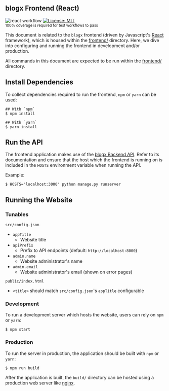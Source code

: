 blogx Frontend (React)
----------------------

![react workflow](https://github.com/kevr/blogx/actions/workflows/react.yaml/badge.svg?branch=master) [![License: MIT](https://img.shields.io/badge/License-MIT-yellow.svg)](https://opensource.org/licenses/MIT)<br />
<small>100% coverage is required for test workflows to pass</small>

This document is related to the `blogx` frontend (driven by Javascript's
[React](https://reactjs.org/) framework), which is housed within the
[frontend/](frontend/) directory. Here, we dive into configuring and
running the frontend in development and/or production.

All commands in this document are expected to be run within the
[frontend/](frontend/) directory.

Install Dependencies
--------------------

To collect dependencies required to run the frontend, `npm` or `yarn`
can be used:

    ## With `npm`
    $ npm install

    ## With `yarn`
    $ yarn install

Run the API
-----------

The frontend application makes use of the [blogx Backend API](Django.md).
Refer to its documentation and ensure that the host which the frontend
is running on is included in the `HOSTS` environment variable when
running the API.

Example:

    $ HOSTS="localhost:3000" python manage.py runserver

Running the Website
-------------------

### Tunables

`src/config.json`

- `appTitle`
    - Website title
- `apiPrefix`
    - Prefix to API endpoints (default: `http://localhost:8000`)
- `admin.name`
    - Website administrator's name
- `admin.email`
    - Website administrator's email (shown on error pages)

`public/index.html`

- `<title>` should match `src/config.json`'s `appTitle` configurable

### Development

To run a development server which hosts the website, users can rely on
`npm` or `yarn`:

    $ npm start

### Production

To run the server in production, the application should be built with
`npm` or `yarn`:

    $ npm run build

After the application is built, the `build/` directory can be hosted
using a production web server like [nginx](https://www.nginx.com/).
